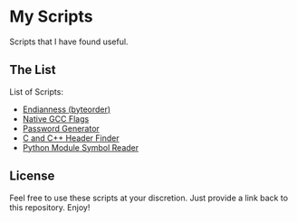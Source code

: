 My Scripts
==========
Scripts that I have found useful.


The List
--------
List of Scripts:
 * [Endianness (byteorder)](https://github.com/bezeredi/scripts/blob/master/endianness.py)
 * [Native GCC Flags](https://github.com/bezeredi/scripts/blob/master/gcc-flags.sh)
 * [Password Generator](https://github.com/bezeredi/scripts/blob/master/genpw.sh)
 * [C and C++ Header Finder](https://github.com/bezeredi/scripts/blob/master/find-headers.sh)
 * [Python Module Symbol Reader](https://github.com/bezeredi/scripts/blob/master/pymod-symbols.py)

License
-------
Feel free to use these scripts at your discretion. Just provide a link back to
this repository. Enjoy!

